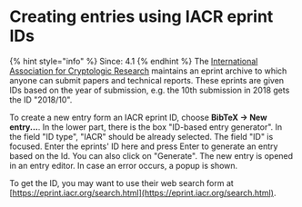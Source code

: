 # Creating entries using IACR eprint IDs

{% hint style="info" %}
Since: 4.1
{% endhint %}
The [International Association for Cryptologic Research](https://www.iacr.org/) maintains an eprint archive to which anyone can submit papers and technical reports. These eprints are given IDs based on the year of submission, e.g. the 10th submission in 2018 gets the ID "2018/10".

To create a new entry form an IACR eprint ID, choose **BibTeX → New entry...**. In the lower part, there is the box "ID-based entry generator". In the field "ID type", "IACR" should be already selected. The field "ID" is focused. Enter the eprints' ID here and press Enter to generate an entry based on the Id. You can also click on "Generate". The new entry is opened in an entry editor. In case an error occurs, a popup is shown.

To get the ID, you may want to use their web search form at [https://eprint.iacr.org/search.html](https://eprint.iacr.org/search.html).


